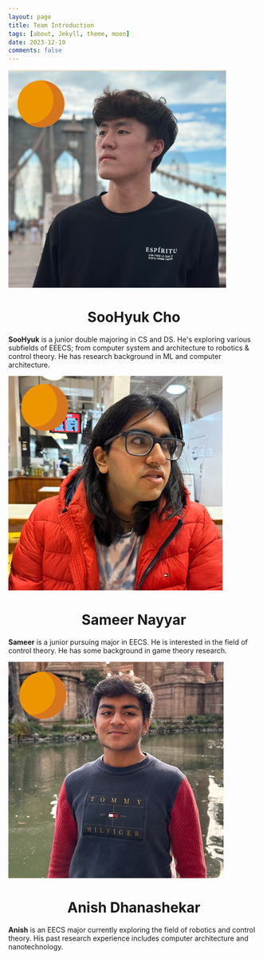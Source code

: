 ```yaml
---
layout: page
title: Team Introduction
tags: [about, Jekyll, theme, moon]
date: 2023-12-10
comments: false
---
```

![SooHyuk](../assets/img/SooHyuk.png)

<h1 style="text-align: center;">SooHyuk Cho</h1>

**SooHyuk** is a junior double majoring in CS and DS. He's exploring various subfields of EEECS; from computer system and architecture to robotics & control theory. He has research background in ML and computer architecture.

![Sameer](../assets/img/Sameer.png)

<h1 style="text-align: center;">Sameer Nayyar</h1>

**Sameer** is a junior pursuing major in EECS. He is interested in the field of control theory. He has some background in game theory research.


![Anish](../assets/img/Anish.png)

<h1 style="text-align: center;">Anish Dhanashekar</h1>

**Anish** is an EECS major currently exploring the field of robotics and control theory. His past research experience includes computer architecture and nanotechnology.
